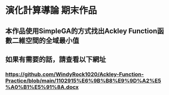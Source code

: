 # 演化計算導論 期末作品

## 本作品使用SimpleGA的方式找出Ackley Function函數二維空間的全域最小值
## 如果有需要的話，請查看以下網址
### https://github.com/WindyRock1020/Ackley-Function-Practice/blob/main/1102915%E6%9B%B8%E9%9D%A2%E5%A0%B1%E5%91%8A.docx
